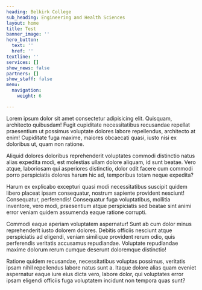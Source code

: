 ```yaml
---
heading: Belkirk College
sub_heading: Engineering and Health Sciences
layout: home
title: Test
banner_image: ''
hero_button:
  text: ''
  href: ''
textline: ''
services: []
show_news: false
partners: []
show_staff: false
menu:
  navigation:
    weight: 6

---
```

Lorem ipsum dolor sit amet consectetur adipisicing elit. Quisquam, architecto quibusdam! Fugit cupiditate necessitatibus recusandae repellat praesentium ut possimus voluptate dolores labore repellendus, architecto at enim! Cupiditate fuga maxime, maiores obcaecati quasi, iusto nisi ex doloribus ut, quam non ratione.

Aliquid dolores doloribus reprehenderit voluptates commodi distinctio natus alias expedita modi, est molestias ullam dolore aliquam, id sunt beatae. Vero atque, laboriosam qui asperiores distinctio, dolor odit facere cum commodi porro perspiciatis dolores harum hic ad, temporibus totam neque expedita?

Harum ex explicabo excepturi quasi modi necessitatibus suscipit quidem libero placeat ipsam consequatur, nostrum sapiente provident nesciunt! Consequatur, perferendis! Consequatur fuga voluptatibus, mollitia inventore, vero modi, praesentium atque perspiciatis sed beatae sint animi error veniam quidem assumenda eaque ratione corrupti.

Commodi eaque aperiam voluptatem aspernatur! Sunt ab cum dolor minus reprehenderit iusto dolorem dolores. Debitis officiis nesciunt atque perspiciatis ad eligendi, veniam similique provident rerum odio, quis perferendis veritatis accusamus repudiandae. Voluptate repudiandae maxime dolorum rerum cumque deserunt doloremque distinctio!

Ratione quidem recusandae, necessitatibus voluptas possimus, veritatis ipsam nihil repellendus labore natus sunt a. Itaque dolore alias quam eveniet aspernatur eaque iure eius dicta vero, labore dolor, qui voluptates error ipsam eligendi officiis fuga voluptatem incidunt non tempora quas sunt?